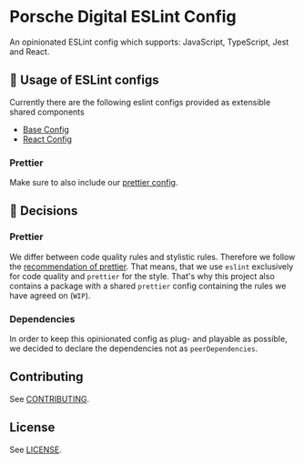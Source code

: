 # Porsche Digital ESLint Config

An opinionated ESLint config which supports: JavaScript, TypeScript, Jest and React.

## 🚀 Usage of ESLint configs

Currently there are the following eslint configs provided as extensible shared components

- [Base Config](/packages/eslint-config-porschedigital-base)
- [React Config](/packages/eslint-config-porschedigital-react)

### Prettier

Make sure to also include our [prettier config](/packages/prettier-config-porschedigital).

## 📜 Decisions

### Prettier

We differ between code quality rules and stylistic rules.
Therefore we follow the [recommendation of prettier](https://prettier.io/docs/en/integrating-with-linters.html).
That means, that we use `eslint` exclusively for code quality and `prettier` for the style.
That's why this project also contains a package with a shared `prettier` config containing the rules we have agreed on (`WIP`).

### Dependencies

In order to keep this opinionated config as plug- and playable as possible, we decided to declare the dependencies not as `peerDependencies`.

## Contributing

See [CONTRIBUTING](./CONTRIBUTING.md).

## License

See [LICENSE](./LICENSE.md).
